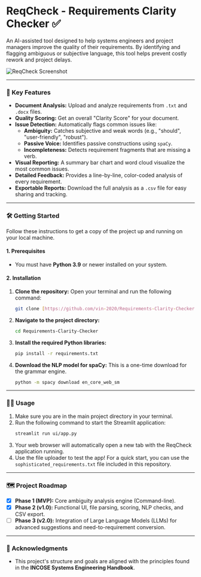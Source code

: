 # ReqCheck - Requirements Clarity Checker ✅

An AI-assisted tool designed to help systems engineers and project managers improve the quality of their requirements. By identifying and flagging ambiguous or subjective language, this tool helps prevent costly rework and project delays.

![ReqCheck Screenshot]()

---

### 🚀 Key Features

* **Document Analysis:** Upload and analyze requirements from `.txt` and `.docx` files.
* **Quality Scoring:** Get an overall "Clarity Score" for your document.
* **Issue Detection:** Automatically flags common issues like:
    * **Ambiguity:** Catches subjective and weak words (e.g., "should", "user-friendly", "robust").
    * **Passive Voice:** Identifies passive constructions using `spaCy`.
    * **Incompleteness:** Detects requirement fragments that are missing a verb.
* **Visual Reporting:** A summary bar chart and word cloud visualize the most common issues.
* **Detailed Feedback:** Provides a line-by-line, color-coded analysis of every requirement.
* **Exportable Reports:** Download the full analysis as a `.csv` file for easy sharing and tracking.

---

### 🛠️ Getting Started

Follow these instructions to get a copy of the project up and running on your local machine.

#### **1. Prerequisites**

* You must have **Python 3.9** or newer installed on your system.

#### **2. Installation**

1.  **Clone the repository:**
    Open your terminal and run the following command:
    ```bash
    git clone [https://github.com/vin-2020/Requirements-Clarity-Checker.git](https://github.com/vin-2020/Requirements-Clarity-Checker.git)
    ```

2.  **Navigate to the project directory:**
    ```bash
    cd Requirements-Clarity-Checker
    ```

3.  **Install the required Python libraries:**
    ```bash
    pip install -r requirements.txt
    ```

4.  **Download the NLP model for spaCy:**
    This is a one-time download for the grammar engine.
    ```bash
    python -m spacy download en_core_web_sm
    ```

---

### 🏃‍♀️ Usage

1.  Make sure you are in the main project directory in your terminal.
2.  Run the following command to start the Streamlit application:
    ```bash
    streamlit run ui/app.py
    ```
3.  Your web browser will automatically open a new tab with the ReqCheck application running.
4.  Use the file uploader to test the app! For a quick start, you can use the `sophisticated_requirements.txt` file included in this repository.

---

### 🗺️ Project Roadmap

* [x] **Phase 1 (MVP):** Core ambiguity analysis engine (Command-line).
* [x] **Phase 2 (v1.0):** Functional UI, file parsing, scoring, NLP checks, and CSV export.
* [ ] **Phase 3 (v2.0):** Integration of Large Language Models (LLMs) for advanced suggestions and need-to-requirement conversion.

---

### 🙏 Acknowledgments
* This project's structure and goals are aligned with the principles found in the **INCOSE Systems Engineering Handbook**.
